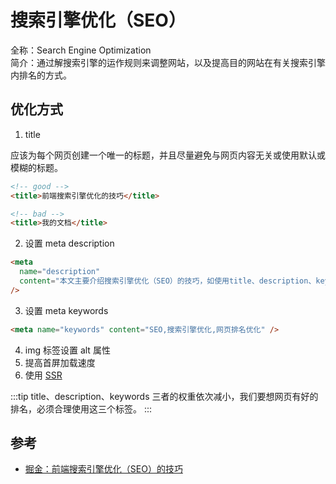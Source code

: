 # 搜索引擎优化（SEO）

全称：Search Engine Optimization <br />
简介：通过解搜索引擎的运作规则来调整网站，以及提高目的网站在有关搜索引擎内排名的方式。

## 优化方式

1. title

应该为每个网页创建一个唯一的标题，并且尽量避免与网页内容无关或使用默认或模糊的标题。

```html
<!-- good -->
<title>前端搜索引擎优化的技巧</title>

<!-- bad -->
<title>我的文档</title>
```

2. 设置 meta description

```html
<meta
  name="description"
  content="本文主要介绍搜索引擎优化（SEO）的技巧，如使用title、description、keywords、语义化标签、img的alt属性等。"
/>
```

3. 设置 meta keywords

```html
<meta name="keywords" content="SEO,搜索引擎优化,网页排名优化" />
```

4. img 标签设置 alt 属性
5. 提高首屏加载速度
6. 使用 [SSR](../browser/ssr.md)

:::tip
title、description、keywords 三者的权重依次减小，我们要想网页有好的排名，必须合理使用这三个标签。
:::

## 参考

- [掘金：前端搜索引擎优化（SEO）的技巧](https://juejin.cn/post/6980167371864424456)

